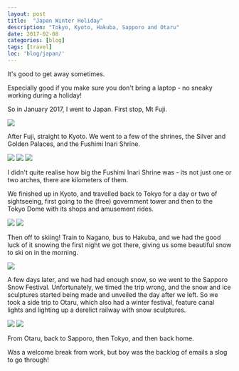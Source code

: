 ```yaml
---
layout: post
title:  "Japan Winter Holiday"
description: "Tokyo, Kyoto, Hakuba, Sapporo and Otaru"
date: 2017-02-08
categories: [blog]
tags: [travel]
loc: 'blog/japan/'
---
```


It's good to get away sometimes.

Especially good if you make sure you don't bring a laptop - no 
sneaky working during a holiday!

So in January 2017, I went to Japan. First stop, Mt Fuji.

![](fuji.jpg)

After Fuji, straight to Kyoto. We went to a few of the shrines,
the Silver and Golden Palaces, and the Fushimi Inari Shrine.

![](cover.jpg)
![](flowers.jpg)
![](orange.jpg)

I didn't quite realise how big the Fushimi Inari Shrine was - its 
not just one or two arches, there are kilometers of them.

We finished up in Kyoto, and travelled back to Tokyo for a day or
two of sightseeing, first going to the (free) government tower
and then to the Tokyo Dome with its shops and amusement rides.

![](tokyo.jpg)
![](dome.jpg)

Then off to skiing! Train to Nagano, bus to Hakuba, and we had
the good luck of it snowing the first night we got there,
giving us some beautiful snow to ski on in the morning.

![](slopes.jpg)

A few days later, and we had had enough snow, so we went to the
Sapporo Snow Festival. Unfortunately, we timed the trip wrong,
and the snow and ice sculptures started being made and unveiled the 
day after we left. So we took a side trip to Otaru, which
also had a winter festival, feature canal lights and lighting up
a derelict railway with snow sculptures.

![](otaru.jpg)
![](snowball.jpg)

From Otaru, back to Sapporo, then Tokyo, and then back home.

Was a welcome break from work, but boy was the backlog of emails
a slog to go through!


